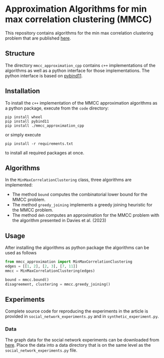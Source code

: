 # Approximation Algorithms for min max correlation clustering (MMCC)

This repository contains algorithms for the min max correlation clustering problem that are published [here](arxiv.com).

## Structure

The directory `mmcc_approximation_cpp` contains `c++` implementations of the algorithms 
as well as a python interface for those implementations. 
The python interface is based on [pybind11](https://pybind11.readthedocs.io/en/stable/index.html).

## Installation

To install the `c++` implementation of the MMCC approximation algorithms as a python package, execute 
from the `code` directory:
```
pip install wheel
pip install pybind11
pip install ./mmcc_approximation_cpp
```
or simply execute
```
pip install -r requirements.txt
```
to install all required packages at once.

## Algorithms

In the `MinMaxCorrelationClustering` class, three algorithms are implemented:
- The method `bound` computes the combinatorial lower bound for the MMCC problem.
- The method `greedy_joining` implements a greedy joining heuristic for the MMCC problem.
- The method `dmh` computes an approximation for the MMCC problem with the algorithm presented in Davies et al. (2023) 


## Usage
After installing the algorithms as python package the algorithms can be used as follows
```python
from mmcc_approximation import MinMaxCorrelationClustering
edges = [[1, 2], [2, 3], [7, 11]]
mmcc = MinMaxCorrelationClustering(edges)

bound = mmcc.bound()
disagreement, clustering = mmcc.greedy_joining()
```

## Experiments

Complete source code for reproducing the experiments in the article is provided in `social_network_experiments.py` and
in `synthetic_experiment.py`.

### Data
The graph data for the social network experiments can be downloaded from [here](https://snap.stanford.edu/data/).
Place the data into a data directory that is on the same level as the `social_network_experiments.py` file.
